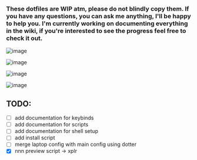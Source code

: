 ### These dotfiles are WIP atm, please do not blindly copy them. If you have any questions, you can ask me anything, I'll be happy to help you. I'm currently working on documenting everything in the wiki, if you're interested to see the progress feel free to check it out. 

![image](https://github.com/justchokingaround/dotfiles/assets/44473782/02395452-dbb4-4a42-a9d0-ec6743004d7c)

![image](https://github.com/justchokingaround/dotfiles/assets/44473782/f34a9399-20ce-4dd2-bc96-dee64e9afc26)

![image](https://github.com/justchokingaround/dotfiles/assets/44473782/8dafcef1-dd00-4463-a944-1f4a4dae4fe6)

![image](https://github.com/justchokingaround/dotfiles/assets/44473782/29e37b2c-ad91-456c-8d12-a08bfcc55e58)

## TODO: 
- [ ] add documentation for keybinds
- [ ] add documentation for scripts
- [ ] add documentation for shell setup
- [ ] add install script
- [ ] merge laptop config with main config using dotter
- [x] nnn preview script -> xplr
